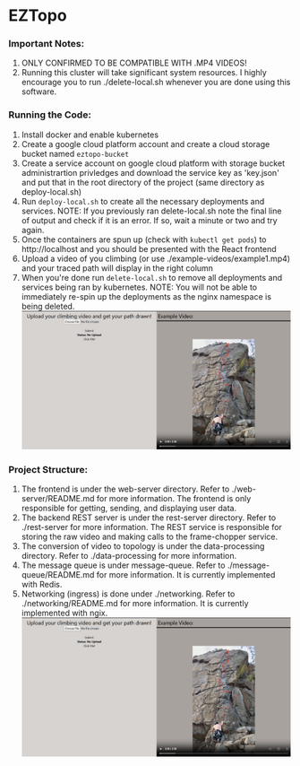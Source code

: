 # EZTopo

### Important Notes:

1. ONLY CONFIRMED TO BE COMPATIBLE WITH .MP4 VIDEOS!
2. Running this cluster will take significant system resources. I highly encourage you to run ./delete-local.sh whenever you are done using this software.

### Running the Code:

1. Install docker and enable kubernetes
2. Create a google cloud platform account and create a cloud storage bucket named `eztopo-bucket`
3. Create a service account on google cloud platform with storage bucket administrartion privledges and download the service key as 'key.json' and put that in the root directory of the project (same directory as deploy-local.sh)
4. Run `deploy-local.sh` to create all the necessary deployments and services. NOTE: If you previously ran delete-local.sh note the final line of output and check if it is an error. If so, wait a minute or two and try again.
5. Once the containers are spun up (check with `kubectl get pods`) to http://localhost and you should be presented with the React frontend
6. Upload a video of you climbing (or use ./example-videos/example1.mp4) and your traced path will display in the right column
7. When you're done run `delete-local.sh` to remove all deployments and services being ran by kubernetes. NOTE: You will not be able to immediately re-spin up the deployments as the nginx namespace is being deleted.
   ![Picture of the landing page](./other-files/landing.png)

### Project Structure:

1. The frontend is under the web-server directory. Refer to ./web-server/README.md for more information. The frontend is only responsible for getting, sending, and displaying user data.
2. The backend REST server is under the rest-server directory. Refer to ./rest-server for more information. The REST service is responsible for storing the raw video and making calls to the frame-chopper service.
3. The conversion of video to topology is under the data-processing directory. Refer to ./data-processing for more information.
4. The message queue is under message-queue. Refer to ./message-queue/README.md for more information. It is currently implemented with Redis.
5. Networking (ingress) is done under ./networking. Refer to ./networking/README.md for more information. It is currently implemented with ngix.
   ![Diagram of the architecture of the project](./other-files/landing.png)
